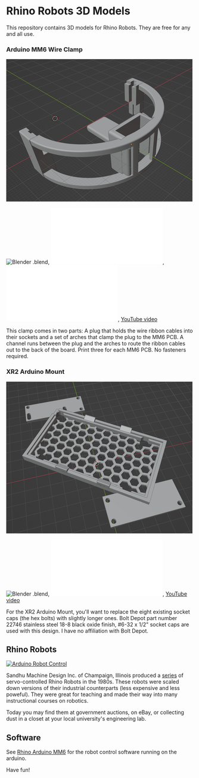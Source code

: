 # Rhino Robots 3D Models

This repository contains 3D models for Rhino Robots. They are free for any and all use.

### Arduino MM6 Wire Clamp

![Arduino MM6 wire clamp](arduino_mm6_wire_clamp.png)

![Blender .blend](arduino_mm6_wire_clamp.blend), ![plug .stl](arduino_mm6_wire_clamp_plug.stl), ![arches .stl](arduino_mm6_wire_clamp_arches.stl), [YouTube video](https://www.youtube.com/watch?v=22EeDbbwtAY)

This clamp comes in two parts: A plug that holds the wire ribbon cables into their sockets and a set of arches that clamp the plug to the MM6 PCB. A channel runs between the plug and the arches to route the ribbon cables out to the back of the board. Print three for each MM6 PCB. No fasteners required.

### XR2 Arduino Mount

![XR2 Arduino mount](xr2_arduino_mount.png)

![Blender .blend](xr2_arduino_mount.blend), ![.stl](xr2_arduino_mount.stl), [YouTube video](https://www.youtube.com/watch?v=4HOXKobwqGA)

For the XR2 Arduino Mount, you'll want to replace the eight existing socket caps (the hex bolts) with slightly longer ones. Bolt Depot part number 22746 stainless steel 18-8 black oxide finish, #6-32 x 1/2" socket caps are used with this design. I have no affiliation with Bolt Depot.

## Rhino Robots

[![Arduino Robot Control](https://user-images.githubusercontent.com/39977360/208218280-c486106f-3dde-4b0c-94fe-75af42436de9.gif)](https://www.youtube.com/watch?v=jSTG7T9-4lo&feature=youtu.be)

Sandhu Machine Design Inc. of Champaign, Illinois produced a [series](http://www.theoldrobots.com/rhinoarm.html) of servo-controlled Rhino Robots in the 1980s. These robots were scaled down versions of their industrial counterparts (less expensive and less poweful). They were great for teaching and made their way into many instructional courses on robotics.

Today you may find them at government auctions, on eBay, or collecting dust in a closet at your local university's engineering lab.

## Software 

See [Rhino Arduino MM6](https://github.com/petermcd1010/rhino_arduino_mm6) for the robot control software running on the arduino.

Have fun!

